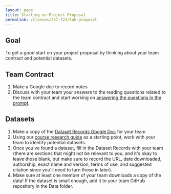 ```yaml
---
layout: page
title: Starting on Project Proposal
permalink: /classes/257-f23/lab-proposal
---
```


## Goal
To get a good start on your project proposal by thinking about your team contract and potential datasets.

## Team Contract
1. Make a Google doc to record notes
2. Discuss with your team your answers to the reading questions related to the team contract and start working on [answering the questions in the prompt](project-proposal).

## Datasets
1. Make a copy of the [Dataset Records Google Doc](https://docs.google.com/document/d/1_RyhW9aWnEtCwN0zFL_SjW5bUd44TcVzSJDZwez-Arw/copy) for your team
2. Using our [course research guide](https://gouldguides.carleton.edu/cs257) as a starting point, work with your team to identify potential datasets.
3. Once you've found a dataset, fill in the Dataset Records with your team (there are sections that might not be relevant to you, and it's okay to leave those blank, but make sure to record the URL, date downloaded, authorship, exact name and version, terms of use, and suggested citation since you'll need to turn those in later).
4. Make sure at least one member of your team downloads a copy of the data! If the dataset is small enough, add it to your team GitHub repository in the Data folder.
